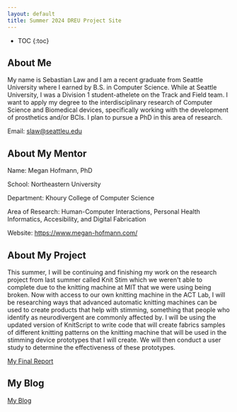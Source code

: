 ```yaml
---
layout: default
title: Summer 2024 DREU Project Site
---
```


* TOC
{:toc}

## About Me

My name is Sebastian Law and I am a recent graduate from Seattle University where I earned by B.S. in Computer Science. While at Seattle University, I was a Division 1 student-athelete on the Track and Field team. I want to apply my degree to the interdisciplinary research of Computer Science and Biomedical devices, specifically working with the development of prosthetics and/or BCIs. I plan to pursue a PhD in this area of research.


Email: slaw@seattleu.edu



## About My Mentor

Name: Megan Hofmann, PhD

School: Northeastern University

Department: Khoury College of Computer Science

Area of Research: Human-Computer Interactions, Personal Health Informatics, Accesibility, and Digital Fabrication

Website: https://www.megan-hofmann.com/

## About My Project

This summer, I will be continuing and finishing my work on the research project from last summer called Knit Stim which we weren't able to complete due to the knitting machine at MIT that we were using being broken. Now with access to our own knitting machine in the ACT Lab, I will be researching ways that advanced automatic knitting machines can be used to create products that help with stimming, something that people who identify as neurodivergent are commonly affected by. I will be using the updated version of KnitScript to write code that will create fabrics samples of different knitting patterns on the knitting machine that will be used in the stimming device prototypes that I will create. We will then conduct a user study to determine the effectiveness of these prototypes.

[My Final Report](files/finalreport.pdf)

## My Blog

[My Blog](blog.html)
